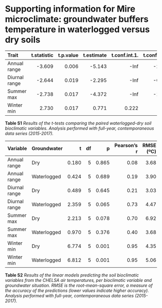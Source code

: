 Supporting information for Mire microclimate: groundwater buffers
temperature in waterlogged versus dry soils
================

| Trait         | t.statistic | t.p.value | t.estimate | t.conf.int.1. | t.conf.int.2. |
| :------------ | ----------: | --------: | ---------: | ------------: | ------------: |
| Annual range  |     \-3.609 |     0.006 |    \-5.143 |         \-Inf |       \-2.374 |
| Diurnal range |     \-2.644 |     0.019 |    \-2.295 |         \-Inf |       \-0.608 |
| Summer max    |     \-2.738 |     0.017 |    \-4.372 |         \-Inf |       \-1.269 |
| Winter min    |       2.730 |     0.017 |      0.771 |         0.222 |           Inf |

**Table S1** *Results of the t-tests comparing the paired
waterlogged-dry soil bioclimatic variables. Analysis performed with
full-year, contemporaneous data series (2015-2017).*

| Variable      | Groundwater |     t | df |     p | Pearson’s r | RMSE (ºC) |
| :------------ | :---------- | ----: | -: | ----: | ----------: | --------: |
| Annual range  | Dry         | 0.180 |  5 | 0.865 |        0.08 |      3.68 |
| Annual range  | Waterlogged | 0.424 |  5 | 0.689 |        0.19 |      3.90 |
| Diurnal range | Dry         | 0.489 |  5 | 0.645 |        0.21 |      3.03 |
| Diurnal range | Waterlogged | 2.359 |  5 | 0.065 |        0.73 |      4.47 |
| Summer max    | Dry         | 2.213 |  5 | 0.078 |        0.70 |      6.92 |
| Summer max    | Waterlogged | 0.970 |  5 | 0.376 |        0.40 |      3.68 |
| Winter min    | Dry         | 6.774 |  5 | 0.001 |        0.95 |      4.35 |
| Winter min    | Waterlogged | 6.812 |  5 | 0.001 |        0.95 |      5.06 |

**Table S2** *Results of the linear models predicting the soil
bioclimatic variables from the CHELSA air temperatures, per bioclimatic
variable and groundwater situation. RMSE is the root-mean-square error,
a measure of the accuracy of the predictions (lower values indicate
higher accuracy). Analysis performed with full-year, contemporaneous
data series (2015-2017).*
